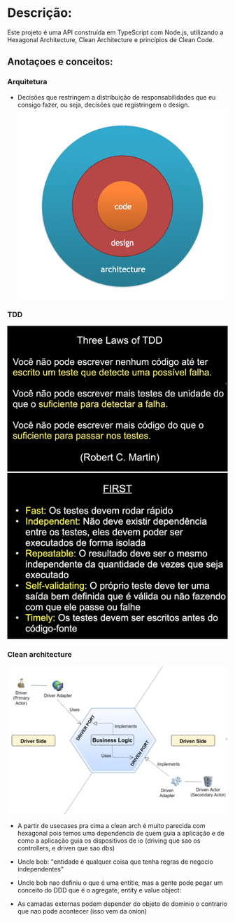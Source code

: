 # Descrição:

Este projeto é uma API construída em TypeScript com Node.js, utilizando a Hexagonal Architecture, Clean Architecture e princípios de Clean Code.

## Anotaçoes e conceitos:


### Arquitetura
- Decisões que restringem a distribuição de responsabilidades que eu consigo fazer, ou seja, decisões que registringem o design.
![arquitetura](./resources/code_design_architecture.png)

### TDD

![leis](./resources/leistdd.png)
![first](./resources/first.png)

### Clean architecture

![arquitetura](./resources/portsandadapters2.png)

- A partir de usecases pra cima a clean arch é muito parecida com hexagonal pois temos uma dependencia de quem guia a aplicação e de como a aplicação guia os dispositivos de io (driving que sao os controllers, e driven que sao dbs)

- Uncle bob: "entidade é qualquer coisa que tenha regras de negocio independentes"
- Uncle bob nao definiu o que é uma entitie, mas a gente pode pegar um conceito do DDD que é o agregate, entity e value object:

- As camadas externas podem depender do objeto de dominio o contrario que nao pode acontecer (isso vem da onion)


